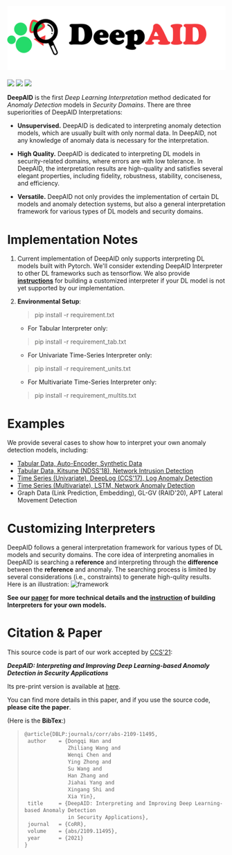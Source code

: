 ![logo](logo.png)
---
![](https://img.shields.io/badge/license-MIT-green.svg)
![](https://img.shields.io/badge/language-python-blue.svg)
![](https://img.shields.io/badge/framework-pytorch-red.svg)

**DeepAID** is the first *Deep Learning Interpretation* method dedicated for *Anomaly Detection* models in *Security Domains*.  There are three superiorities of DeepAID Interpretations:

- **Unsupervised.** DeepAID is dedicated to interpreting anomaly detection models, which are usually built with only normal data. In DeepAID, not any knowledge of anomaly data is necessary for the interpretation.

- **High Quality.** DeepAID is dedicated to interpreting DL models in security-related domains, where errors are with low tolerance. In DeepAID, the interpretation results are high-quality and satisfies several elegant properties, including fidelity, robustness,  stability, conciseness, and efficiency.   

- **Versatile.** DeepAID not only provides the implementation of certain DL models and anomaly detection systems, but also a general interpretation framework for various types of DL models and security domains.

  

# Implementation Notes

1. Current implementation of DeepAID only supports interpreting DL models built with Pytorch. We'll consider extending DeepAID Interpreter to other DL frameworks such as tensorflow. We also provide [**instructions**](instruction/main.md) for building a customized interpreter if your DL model is not yet supported by our implementation.

2. **Environmental Setup**:
   
   > pip install -r requirement.txt
   
   - For Tabular Interpreter only:
   > pip install -r requirement_tab.txt
   
   - For Univariate Time-Series Interpreter only:
   > pip install -r requirement_units.txt
   
   - For Multivariate Time-Series Interpreter only:
   > pip install -r requirement_multits.txt



# Examples

We provide several cases to show how to interpret your own anomaly detection models, including:

- [Tabular Data, Auto-Encoder, Synthetic Data](demos/tabular_synthesis/tabular_example_synthesis.ipynb)
- [Tabular Data, Kitsune (NDSS'18), Network Intrusion Detection](demos/tabular_kitsune/tabular_example_kitsune.ipynb)
- [Time Series (Univariate), DeepLog (CCS'17), Log Anomaly Detection](demos/timeseries_uni_deeplog/timeseries_example_deeplog.ipynb)
- [Time Series (Multivariate), LSTM, Network Anomaly Detection](demos/timeseries_multi_nids/timeseries_example_nids.ipynb)
- Graph Data (Link Prediction, Embedding), GL-GV (RAID'20), APT Lateral Movement Detection



# Customizing Interpreters

DeepAID follows a general interpretation framework for various types of DL models and security domains. The core idea of interpreting anomalies in DeepAID is searching a **reference** and interpreting through the **difference** between the **reference** and anomaly. The searching process is limited by several considerations (i.e., constraints) to generate high-qulity results. Here is an illustration:
![framework](instruction/framework.gif)

**See our [paper](https://arxiv.org/abs/2109.11495) for more technical details and the [instruction](instruction/main.md) of building Interpreters for your own models.**



# Citation & Paper 

This source code is part of our work accepted by [CCS'21](https://www.sigsac.org/ccs/CCS2021/):

***DeepAID: Interpreting and Improving Deep Learning-based Anomaly Detection in Security Applications*** 

Its pre-print version is available at [here](https://arxiv.org/abs/2109.11495). 

You can find more details in this paper, and if you use the source code, **please cite the paper**.

(Here is the **BibTex**:)

>```
>@article{DBLP:journals/corr/abs-2109-11495,
>  author    = {Dongqi Han and
>               Zhiliang Wang and
>               Wenqi Chen and
>               Ying Zhong and
>               Su Wang and
>               Han Zhang and
>               Jiahai Yang and
>               Xingang Shi and
>               Xia Yin},
>  title     = {DeepAID: Interpreting and Improving Deep Learning-based Anomaly Detection
>               in Security Applications},
>  journal   = {CoRR},
>  volume    = {abs/2109.11495},
>  year      = {2021}
>}
>```



